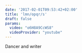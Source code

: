 ```yaml
---
date: '2017-02-01T09:53:42+02:00'
title: 'lmn/opqr/s'
draft: false
params:
  video: "o6H8A9CcWS8"
  videoProvider: "youtube"
---
```


Dancer and writer